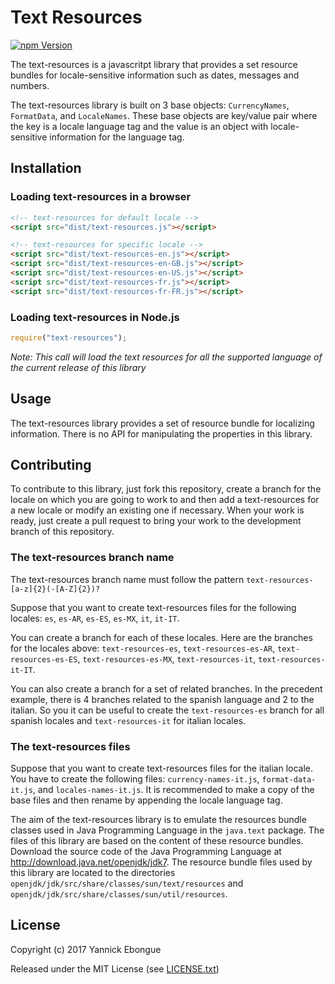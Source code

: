 # Text Resources

[![npm Version][npm-badge]][npm]

The text-resources is a javascritpt library that provides a set resource bundles for locale-sensitive information such as dates, messages and numbers.

The text-resources library is built on 3 base objects: `CurrencyNames`, `FormatData`, and `LocaleNames`. These base objects are key/value pair where the key is a locale language tag and the value is an object with locale-sensitive information for the language tag.

## Installation

### Loading text-resources in a browser

```html
<!-- text-resources for default locale -->
<script src="dist/text-resources.js"></script>

<!-- text-resources for specific locale -->
<script src="dist/text-resources-en.js"></script>
<script src="dist/text-resources-en-GB.js"></script>
<script src="dist/text-resources-en-US.js"></script>
<script src="dist/text-resources-fr.js"></script>
<script src="dist/text-resources-fr-FR.js"></script>
```

### Loading text-resources in Node.js

```javascript
require("text-resources");
```

_Note: This call will load the text resources for all the supported language of the current release of this library_

## Usage

The text-resources library provides a set of resource bundle for localizing information. There is no API for manipulating the properties in this library.

## Contributing

To contribute to this library, just fork this repository, create a branch for the locale on which you are going to work to and then add a text-resources for a new locale or modify an existing one if necessary. When your work is ready, just create a pull request to bring your work to the development branch of this repository.

### The text-resources branch name

The text-resources branch name must follow the pattern `text-resources-[a-z]{2}(-[A-Z]{2})?`

Suppose that you want to create text-resources files for the following locales: `es`, `es-AR`, `es-ES`, `es-MX`, `it`, `it-IT`.

You can create a branch for each of these locales. Here are the branches for the locales above: `text-resources-es`, `text-resources-es-AR`, `text-resources-es-ES`, `text-resources-es-MX`, `text-resources-it`, `text-resources-it-IT`.

You can also create a branch for a set of related branches. In the precedent example, there is 4 branches related to the spanish language and 2 to the italian. So you it can be useful to create the `text-resources-es` branch for all spanish locales and `text-resources-it` for italian locales.

### The text-resources files

Suppose that you want to create text-resources files for the italian locale. You have to create the following files: `currency-names-it.js`, `format-data-it.js`, and `locales-names-it.js`. It is recommended to make a copy of the base files and then rename by appending the locale language tag.

The aim of the text-resources library is to emulate the resources bundle classes used in Java Programming Language in the `java.text` package. The files of this library are based on the content of these resource bundles. Download the source code of the Java Programming Language at <http://download.java.net/openjdk/jdk7>. The resource bundle files used by this library are located to the directories `openjdk/jdk/src/share/classes/sun/text/resources` and `openjdk/jdk/src/share/classes/sun/util/resources`.

## License

Copyright (c) 2017 Yannick Ebongue

Released under the MIT License (see [LICENSE.txt](LICENSE.txt))


[npm]: https://www.npmjs.org/package/text-resources
[npm-badge]: https://img.shields.io/npm/v/text-resources.svg
